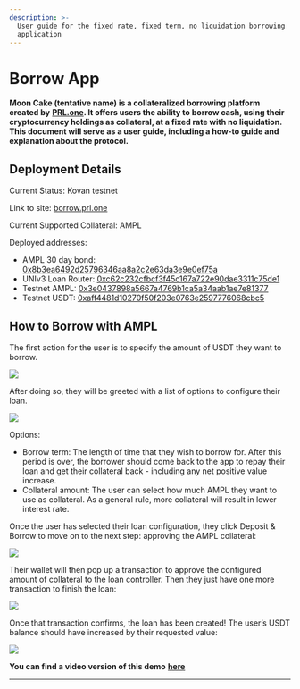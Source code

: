 ```yaml
---
description: >-
  User guide for the fixed rate, fixed term, no liquidation borrowing
  application
---
```


# Borrow App

**Moon Cake \(tentative name\) is a collateralized borrowing platform created by** [**PRL.one**](https://www.prl.one/)**. It offers users the ability to borrow cash, using their cryptocurrency holdings as collateral, at a fixed rate with no liquidation. This document will serve as a user guide, including a how-to guide and explanation about the protocol.** 

## **Deployment Details**

Current Status: Kovan testnet

Link to site: [borrow.prl.one](http://borrow.prl.one)

Current Supported Collateral: AMPL

Deployed addresses:

* AMPL 30 day bond: [0x8b3ea6492d25796346aa8a2c2e63da3e9e0ef75a](https://kovan.etherscan.io/address/0x8b3ea6492d25796346aa8a2c2e63da3e9e0ef75a)
* UNIv3 Loan Router: [0xc62c232cfbcf3f45c167a722e90dae3311c75de1](https://kovan.etherscan.io/address/0xc62c232cfbcf3f45c167a722e90dae3311c75de1)
* Testnet AMPL: [0x3e0437898a5667a4769b1ca5a34aab1ae7e81377](https://kovan.etherscan.io/token/0x3e0437898a5667a4769b1ca5a34aab1ae7e81377)
* Testnet USDT: [0xaff4481d10270f50f203e0763e2597776068cbc5](https://kovan.etherscan.io/token/0xaff4481d10270f50f203e0763e2597776068cbc5)

## How to Borrow with AMPL

The first action for the user is to specify the amount of USDT they want to borrow.   


![](https://lh3.googleusercontent.com/RwGNPnybv9v7D4MmtwSNFsmIT4opYZsUmvOrfvlYFBc2CYbc4Omli0rcVRjaduU29W7ldDzai6zVPIm7sxi62PHAkti_fQpvMV_pTygLKrU1Pf2_q8RN-6Q93bVS_yq0iWpn6-oT=s0)

After doing so, they will be greeted with a list of options to configure their loan.  


![](https://lh4.googleusercontent.com/-l_IoIkBFRj-NlQuTtypZU7RKAsJT-139JIIquKAa9-eYNjv3Hm_z5QIEViNFhmI2gR3t9Jxm0o9FfiJFAJd0kPBZXDTYVZ0GifeX1FX639KJ4eCMU895mlp0C-xL7-RzX-YiEu6=s0)

Options: 

* Borrow term: The length of time that they wish to borrow for. After this period is over, the borrower should come back to the app to repay their loan and get their collateral back - including any net positive value increase.
* Collateral amount: The user can select how much AMPL they want to use as collateral. As a general rule, more collateral will result in lower interest rate.

Once the user has selected their loan configuration, they click Deposit & Borrow to move on to the next step: approving the AMPL collateral:



![](https://lh4.googleusercontent.com/usAqrJD0zIFHo_7AySzr4SSoxOfdEC4gTqW6vWJxTKlJLuEV3xDuSNJEt44IhAUAtUSNZUNFUdl2ty5VhO_8m5DEb0rEh0xCAUGqTgnuLiMcRSOkbmB4--ZSpyPYh9CB3eXLx9_r=s0)

Their wallet will then pop up a transaction to approve the configured amount of collateral to the loan controller. Then they just have one more transaction to finish the loan:  


![](https://lh5.googleusercontent.com/gR9UZe3VcUBWJevUS0QVZ3kvNIgl-KRC6IDgLcCd-dLdP2TFDRL4PiUVn-h-ItFKlMtZepkeZHQX9kH_AtdD1WjwHASPM-PqqNeNch3syXzhZdQEEtHo30DU8Qkjq5TuEVJFx2zu=s0)

Once that transaction confirms, the loan has been created! The user’s USDT balance should have increased by their requested value:

![](https://lh4.googleusercontent.com/IETG3qXeXF6mPDcUZ7FdDzQbxjQ4tOTQO97zWGb0J3jCQufay5ti2mipSiP47sbnlIsWqspmGw5z3I-84DWZt-Iz8T1Tc1xX0YTtKhCc3NeaqpISu-P2R8TAI5TTpT8Lf1zELDk2=s0)

**You can find a video version of this demo** [**here**](https://www.loom.com/share/88e686e6f786429181265c9443c0e776)  
****

